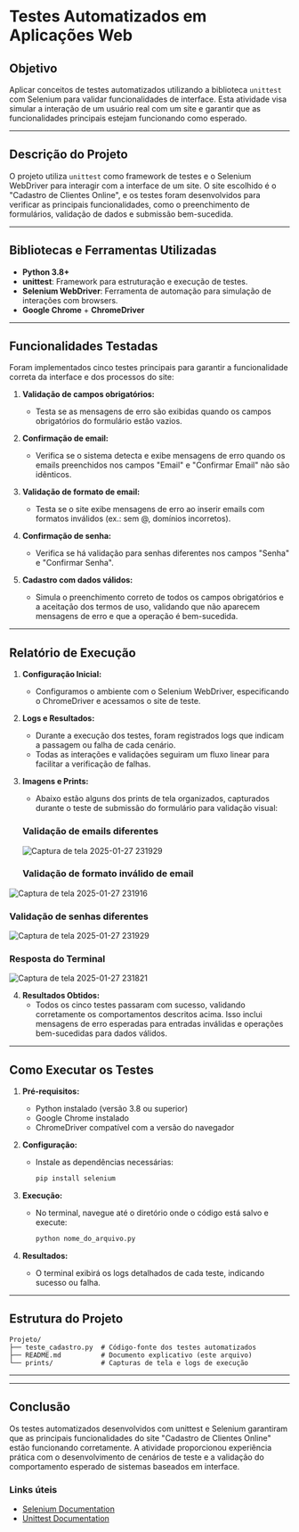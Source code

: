 # Testes Automatizados em Aplicações Web

## Objetivo
Aplicar conceitos de testes automatizados utilizando a biblioteca `unittest` com Selenium para validar funcionalidades de interface. Esta atividade visa simular a interação de um usuário real com um site e garantir que as funcionalidades principais estejam funcionando como esperado.

---

## Descrição do Projeto
O projeto utiliza `unittest` como framework de testes e o Selenium WebDriver para interagir com a interface de um site. O site escolhido é o "Cadastro de Clientes Online", e os testes foram desenvolvidos para verificar as principais funcionalidades, como o preenchimento de formulários, validação de dados e submissão bem-sucedida.

---

## Bibliotecas e Ferramentas Utilizadas
- **Python 3.8+**
- **unittest**: Framework para estruturação e execução de testes.
- **Selenium WebDriver**: Ferramenta de automação para simulação de interações com browsers.
- **Google Chrome** + **ChromeDriver**

---

## Funcionalidades Testadas
Foram implementados cinco testes principais para garantir a funcionalidade correta da interface e dos processos do site:

1. **Validação de campos obrigatórios:**
   - Testa se as mensagens de erro são exibidas quando os campos obrigatórios do formulário estão vazios.

2. **Confirmação de email:**
   - Verifica se o sistema detecta e exibe mensagens de erro quando os emails preenchidos nos campos "Email" e "Confirmar Email" não são idênticos.

3. **Validação de formato de email:**
   - Testa se o site exibe mensagens de erro ao inserir emails com formatos inválidos (ex.: sem @, domínios incorretos).

4. **Confirmação de senha:**
   - Verifica se há validação para senhas diferentes nos campos "Senha" e "Confirmar Senha".

5. **Cadastro com dados válidos:**
   - Simula o preenchimento correto de todos os campos obrigatórios e a aceitação dos termos de uso, validando que não aparecem mensagens de erro e que a operação é bem-sucedida.

---

## Relatório de Execução

1. **Configuração Inicial:**
   - Configuramos o ambiente com o Selenium WebDriver, especificando o ChromeDriver e acessamos o site de teste.

2. **Logs e Resultados:**
   - Durante a execução dos testes, foram registrados logs que indicam a passagem ou falha de cada cenário.
   - Todas as interações e validações seguiram um fluxo linear para facilitar a verificação de falhas.

3. **Imagens e Prints:**

   - Abaixo estão alguns dos prints de tela organizados, capturados durante o teste de submissão do formulário para validação visual:

   ### Validação de emails diferentes
    ![Captura de tela 2025-01-27 231929](https://github.com/user-attachments/assets/9f297294-e401-4b4a-986b-344d69270ecb)

   ### Validação de formato inválido de email
  ![Captura de tela 2025-01-27 231916](https://github.com/user-attachments/assets/55eda832-1d61-4cf7-80cd-270d7db22c06)

   ### Validação de senhas diferentes
  ![Captura de tela 2025-01-27 231929](https://github.com/user-attachments/assets/bcab2ef4-e99f-43ca-bad6-48ce207e89b6)

   ### Resposta do Terminal
   ![Captura de tela 2025-01-27 231821](https://github.com/user-attachments/assets/f3c4f12c-10e6-484b-a3a7-474d5898a786)

4. **Resultados Obtidos:**
   - Todos os cinco testes passaram com sucesso, validando corretamente os comportamentos descritos acima. Isso inclui mensagens de erro esperadas para entradas inválidas e operações bem-sucedidas para dados válidos.

---

## Como Executar os Testes

1. **Pré-requisitos:**
   - Python instalado (versão 3.8 ou superior)
   - Google Chrome instalado
   - ChromeDriver compatível com a versão do navegador

2. **Configuração:**
   - Instale as dependências necessárias:
     ```bash
     pip install selenium
     ```

3. **Execução:**
   - No terminal, navegue até o diretório onde o código está salvo e execute:
     ```bash
     python nome_do_arquivo.py
     ```

4. **Resultados:**
   - O terminal exibirá os logs detalhados de cada teste, indicando sucesso ou falha.

---

## Estrutura do Projeto

```
Projeto/
├── teste_cadastro.py  # Código-fonte dos testes automatizados
├── README.md          # Documento explicativo (este arquivo)
└── prints/            # Capturas de tela e logs de execução
```

---


---

## Conclusão
Os testes automatizados desenvolvidos com unittest e Selenium garantiram que as principais funcionalidades do site "Cadastro de Clientes Online" estão funcionando corretamente. A atividade proporcionou experiência prática com o desenvolvimento de cenários de teste e a validação do comportamento esperado de sistemas baseados em interface.

### Links úteis
- [Selenium Documentation](https://www.selenium.dev/pt-br/)
- [Unittest Documentation](https://docs.python.org/3/library/unittest.html)
